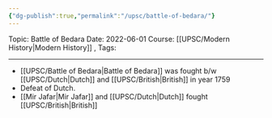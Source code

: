 ```yaml
---
{"dg-publish":true,"permalink":"/upsc/battle-of-bedara/"}
---
```


Topic: Battle of Bedara
Date: 2022-06-01
Course: [[UPSC/Modern History\|Modern History]] , 
Tags: 

---

- [[UPSC/Battle of Bedara\|Battle of Bedara]] was fought b/w [[UPSC/Dutch\|Dutch]] and [[UPSC/British\|British]] in year 1759
- Defeat of Dutch. 
- [[Mir Jafar\|Mir Jafar]] and [[UPSC/Dutch\|Dutch]] fought [[UPSC/British\|British]]


